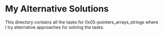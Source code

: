 # My Alternative Solutions

This directory contains all the tasks for 0x05-pointers_arrays_strings where I try alternative approaches for solving the tasks.
